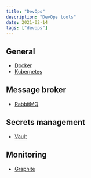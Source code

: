 ```yaml
---
title: "DevOps"
description: "DevOps tools"
date: 2021-02-14
tags: ["devops"]
---
```


<cc>

<div>

## General

- [Docker](https://docs.docker.com/reference/)
- [Kubernetes](https://kubernetes.io/docs/reference/kubernetes-api/)

</div>

<div>

## Message broker

- [RabbitMQ](https://www.rabbitmq.com/documentation.html)

</div>

<div>

## Secrets management

- [Vault](https://www.vaultproject.io/docs)

</div>

<div>

## Monitoring

- [Graphite](https://graphite.readthedocs.io/en/latest/)

</div>

</cc>